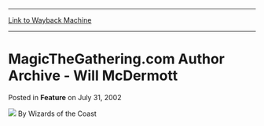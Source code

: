 
---
[Link to Wayback Machine](https://web.archive.org/web/20211024082509/https://magic.wizards.com/en/articles/archive/feature/magicthegatheringcom-author-archive-will-mcdermott-2002-07-31)

[_metadata_:wayback_url]:- "https://magic.wizards.com/en/articles/archive/feature/magicthegatheringcom-author-archive-will-mcdermott-2002-07-31"
[_metadata_:wayback_raw_url]:- "https://web.archive.org/web/20211024082509id_/https://magic.wizards.com/en/articles/archive/feature/magicthegatheringcom-author-archive-will-mcdermott-2002-07-31"
[_metadata_:wayback_capture_timestamp]:- "2021-10-24 08:25:09+00:00"
[_metadata_:publish_date]:- "2002-07-31"
[_metadata_:generator]:- "Drupal 7 (http://drupal.org)"
---


MagicTheGathering.com Author Archive - Will McDermott
=====================================================



 Posted in **Feature**
 on July 31, 2002 






![](https://media.magic.wizards.com/styles/auth_small/public/images/person/wizards_author.jpg)
By Wizards of the Coast

















